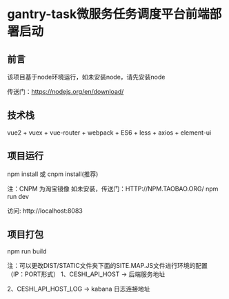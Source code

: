 # gantry-task微服务任务调度平台前端部署启动

## 前言

该项目基于node环境运行，如未安装node，请先安装node

传送门：https://nodejs.org/en/download/

## 技术栈

vue2 + vuex + vue-router + webpack + ES6 + less + axios + element-ui

## 项目运行

npm install 或 cnpm install(推荐)

注：CNPM 为淘宝镜像 如未安装，传送门：HTTP://NPM.TAOBAO.ORG/
npm run dev

访问: http://localhost:8083

## 项目打包

npm run build

注：可以更改DIST/STATIC文件夹下面的SITE.MAP.JS文件进行环境的配置（IP：PORT形式）
1、CESHI_API_HOST -> 后端服务地址

2、CESHI_API_HOST_LOG -> kabana 日志连接地址